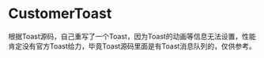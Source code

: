 # CustomerToast
根据Toast源码，自己重写了一个Toast，因为Toast的动画等信息无法设置，性能肯定没有官方Toast给力，毕竟Toast源码里面是有Toast消息队列的，仅供参考。
